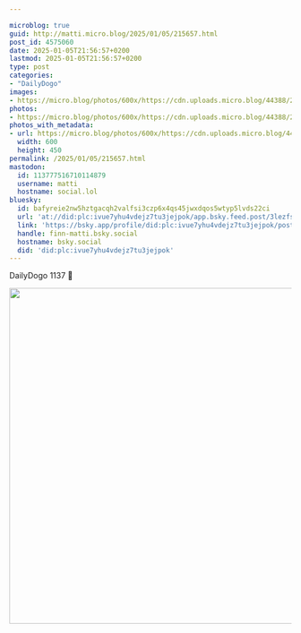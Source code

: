 ```yaml
---

microblog: true
guid: http://matti.micro.blog/2025/01/05/215657.html
post_id: 4575060
date: 2025-01-05T21:56:57+0200
lastmod: 2025-01-05T21:56:57+0200
type: post
categories:
- "DailyDogo"
images:
- https://micro.blog/photos/600x/https://cdn.uploads.micro.blog/44388/2025/4bc1d83332324d299afe72549bbd9565.jpg
photos:
- https://micro.blog/photos/600x/https://cdn.uploads.micro.blog/44388/2025/4bc1d83332324d299afe72549bbd9565.jpg
photos_with_metadata:
- url: https://micro.blog/photos/600x/https://cdn.uploads.micro.blog/44388/2025/4bc1d83332324d299afe72549bbd9565.jpg
  width: 600
  height: 450
permalink: /2025/01/05/215657.html
mastodon:
  id: 113777516710114879
  username: matti
  hostname: social.lol
bluesky:
  id: bafyreie2nw5hztgacqh2valfsi3czp6x4qs45jwxdqos5wtyp5lvds22ci
  url: 'at://did:plc:ivue7yhu4vdejz7tu3jejpok/app.bsky.feed.post/3lezfsg77jn2k'
  link: 'https://bsky.app/profile/did:plc:ivue7yhu4vdejz7tu3jejpok/post/3lezfsg77jn2k'
  handle: finn-matti.bsky.social
  hostname: bsky.social
  did: 'did:plc:ivue7yhu4vdejz7tu3jejpok'
---
```

DailyDogo 1137 🐶

<img src="/media/uploads/2025/4bc1d83332324d299afe72549bbd9565.jpg" width="600" alt="" />
